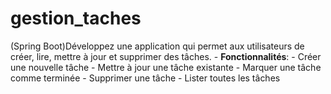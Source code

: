# gestion_taches
(Spring Boot)Développez une application qui permet aux utilisateurs de créer, lire, mettre à jour et supprimer des tâches. - **Fonctionnalités**:   - Créer une nouvelle tâche   - Mettre à jour une tâche existante   - Marquer une tâche comme terminée   - Supprimer une tâche   - Lister toutes les tâches
